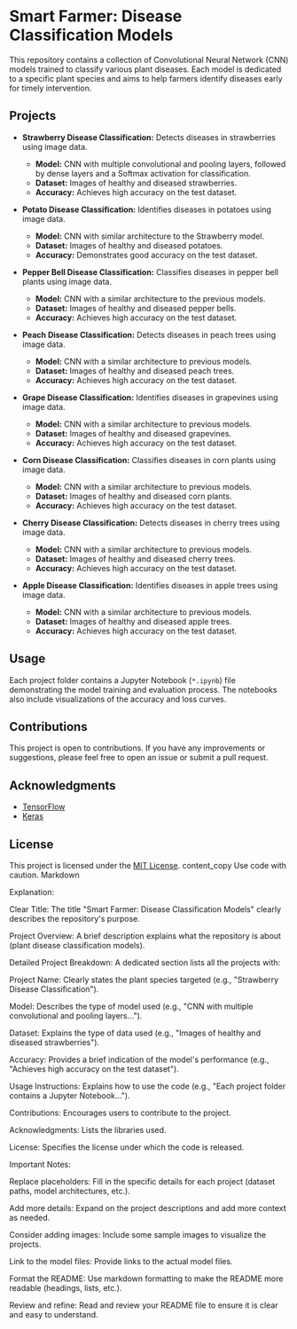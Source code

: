 # Smart Farmer: Disease Classification Models

This repository contains a collection of Convolutional Neural Network (CNN) models trained to classify various plant diseases. Each model is dedicated to a specific plant species and aims to help farmers identify diseases early for timely intervention. 

## Projects

* **Strawberry Disease Classification:** Detects diseases in strawberries using image data. 
  - **Model:** CNN with multiple convolutional and pooling layers, followed by dense layers and a Softmax activation for classification.
  - **Dataset:** Images of healthy and diseased strawberries. 
  - **Accuracy:** Achieves high accuracy on the test dataset.

* **Potato Disease Classification:**  Identifies diseases in potatoes using image data.
  - **Model:** CNN with similar architecture to the Strawberry model.
  - **Dataset:** Images of healthy and diseased potatoes.
  - **Accuracy:** Demonstrates good accuracy on the test dataset.

* **Pepper Bell Disease Classification:**  Classifies diseases in pepper bell plants using image data.
  - **Model:** CNN with a similar architecture to the previous models.
  - **Dataset:** Images of healthy and diseased pepper bells.
  - **Accuracy:** Achieves high accuracy on the test dataset.

* **Peach Disease Classification:**  Detects diseases in peach trees using image data. 
  - **Model:** CNN with a similar architecture to previous models.
  - **Dataset:** Images of healthy and diseased peach trees.
  - **Accuracy:** Achieves high accuracy on the test dataset.

* **Grape Disease Classification:**  Identifies diseases in grapevines using image data. 
  - **Model:** CNN with a similar architecture to previous models.
  - **Dataset:** Images of healthy and diseased grapevines.
  - **Accuracy:** Achieves high accuracy on the test dataset.

* **Corn Disease Classification:**  Classifies diseases in corn plants using image data. 
  - **Model:** CNN with a similar architecture to previous models.
  - **Dataset:** Images of healthy and diseased corn plants.
  - **Accuracy:** Achieves high accuracy on the test dataset.

* **Cherry Disease Classification:**  Detects diseases in cherry trees using image data.
  - **Model:** CNN with a similar architecture to previous models.
  - **Dataset:** Images of healthy and diseased cherry trees.
  - **Accuracy:** Achieves high accuracy on the test dataset.

* **Apple Disease Classification:**  Identifies diseases in apple trees using image data. 
  - **Model:** CNN with a similar architecture to previous models.
  - **Dataset:** Images of healthy and diseased apple trees.
  - **Accuracy:** Achieves high accuracy on the test dataset.

## Usage

Each project folder contains a Jupyter Notebook (`*.ipynb`) file demonstrating the model training and evaluation process. The notebooks also include visualizations of the accuracy and loss curves.  

## Contributions

This project is open to contributions. If you have any improvements or suggestions, please feel free to open an issue or submit a pull request.

## Acknowledgments

* [TensorFlow](https://www.tensorflow.org/)
* [Keras](https://keras.io/)

## License

This project is licensed under the [MIT License](LICENSE).
content_copy
Use code with caution.
Markdown

Explanation:

Clear Title: The title "Smart Farmer: Disease Classification Models" clearly describes the repository's purpose.

Project Overview: A brief description explains what the repository is about (plant disease classification models).

Detailed Project Breakdown: A dedicated section lists all the projects with:

Project Name: Clearly states the plant species targeted (e.g., "Strawberry Disease Classification").

Model: Describes the type of model used (e.g., "CNN with multiple convolutional and pooling layers...").

Dataset: Explains the type of data used (e.g., "Images of healthy and diseased strawberries").

Accuracy: Provides a brief indication of the model's performance (e.g., "Achieves high accuracy on the test dataset").

Usage Instructions: Explains how to use the code (e.g., "Each project folder contains a Jupyter Notebook...").

Contributions: Encourages users to contribute to the project.

Acknowledgments: Lists the libraries used.

License: Specifies the license under which the code is released.

Important Notes:

Replace placeholders: Fill in the specific details for each project (dataset paths, model architectures, etc.).

Add more details: Expand on the project descriptions and add more context as needed.

Consider adding images: Include some sample images to visualize the projects.

Link to the model files: Provide links to the actual model files.

Format the README: Use markdown formatting to make the README more readable (headings, lists, etc.).

Review and refine: Read and review your README file to ensure it is clear and easy to understand.
